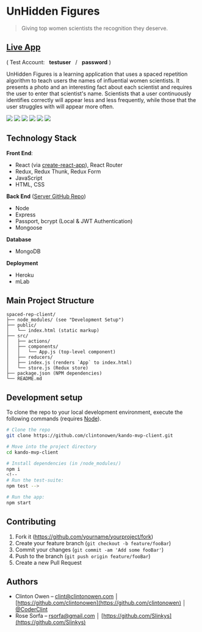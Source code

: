 # UnHidden Figures
> Giving top women scientists the recognition they deserve.

## [Live App](https://un-hidden-figures-app-client.herokuapp.com/)
( Test Account: &nbsp; **testuser** &nbsp; / &nbsp; **password** )

UnHidden Figures is a learning application that uses a spaced repetition algorithm to teach users the names of influential women scientists. It presents a photo and an interesting fact about each scientist and requires the user to enter that scientist's name. Scientists that a user continuously identifies correctly will appear less and less frequently, while those that the user struggles with will appear more often.

![](images/screenshot-1.png)
![](images/screenshot-2.png)
![](images/screenshot-3.png)
![](images/screenshot-4.png)
![](images/screenshot-5.png)
![](images/screenshot-6.png)

<!-- ## Installation

OS X & Linux:

```sh
npm install my-crazy-module --save
```

Windows:

```sh
edit autoexec.bat
``` -->

<!-- ## Usage example

A few motivating and useful examples of how your product can be used. Spice this up with code blocks and potentially more screenshots. -->

<!-- _For more examples and usage, please refer to the [Wiki][wiki]._ -->

## Technology Stack
**Front End**:
* React (via [create-react-app](https://github.com/facebook/create-react-app)), React Router
* Redux, Redux Thunk, Redux Form
* JavaScript
* HTML, CSS

**Back End** ([Server GitHub Repo](https://github.com/thinkful-ei23/rose-clinton-spaced-rep-server))
* Node
* Express
* Passport, bcrypt (Local & JWT Authentication)
* Mongoose
<!-- * Mocha, Chai (Testing) -->

**Database**
* MongoDB

**Deployment**
<!-- **CICD** -->
<!-- * Mocha, Chai -->
<!-- * TravisCI -->
* Heroku
* mLab

## Main Project Structure

```
spaced-rep-client/
├── node_modules/ (see "Development Setup")
├── public/
│   └── index.html (static markup)
├── src/
│   ├── actions/
│   ├── components/
│   │   └── App.js (top-level component)
│   ├── reducers/
│   ├── index.js (renders `App` to index.html)
│   └── store.js (Redux store)
├── package.json (NPM dependencies)
└── README.md
```

## Development setup

To clone the repo to your local development environment, execute the following commands (requires [Node](https://nodejs.org)).

```sh
# Clone the repo
git clone https://github.com/clintonowen/kando-mvp-client.git

# Move into the project directory
cd kando-mvp-client

# Install dependencies (in /node_modules/)
npm i
<!-- 
# Run the test-suite:
npm test -->

# Run the app:
npm start
```

<!-- ## Release History

* 0.2.1
    * CHANGE: Update docs (module code remains unchanged)
* 0.2.0
    * CHANGE: Remove `setDefaultXYZ()`
    * ADD: Add `init()`
* 0.1.1
    * FIX: Crash when calling `baz()` (Thanks @GenerousContributorName!)
* 0.1.0
    * The first proper release
    * CHANGE: Rename `foo()` to `bar()`
* 0.0.1
    * Work in progress -->

## Contributing

1. Fork it (<https://github.com/yourname/yourproject/fork>)
2. Create your feature branch (`git checkout -b feature/fooBar`)
3. Commit your changes (`git commit -am 'Add some fooBar'`)
4. Push to the branch (`git push origin feature/fooBar`)
5. Create a new Pull Request

## Authors

* Clinton Owen – clint@clintonowen.com │ [https://github.com/clintonowen](https://github.com/clintonowen) │ [@CoderClint](https://twitter.com/CoderClint)
* Rose Sorfa – rsorfa@gmail.com │ [https://github.com/Slinkys](https://github.com/Slinkys)

<!-- Markdown link & img dfn's -->
[npm-image]: https://img.shields.io/npm/v/datadog-metrics.svg?style=flat-square
[npm-url]: https://npmjs.org/package/datadog-metrics
[npm-downloads]: https://img.shields.io/npm/dm/datadog-metrics.svg?style=flat-square
[travis-image]: https://img.shields.io/travis/dbader/node-datadog-metrics/master.svg?style=flat-square
[travis-url]: https://travis-ci.org/dbader/node-datadog-metrics
[wiki]: https://github.com/yourname/yourproject/wiki